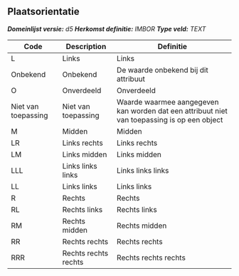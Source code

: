 ﻿## Plaatsorientatie

*__Domeinlijst versie:__ d5*
*__Herkomst definitie:__ IMBOR*
*__Type veld:__ TEXT*

|__Code__ |__Description__ |__Definitie__	|
|	---	|	---	|   ---	| 
| L | Links | Links |
| Onbekend | Onbekend | De waarde onbekend bij dit attribuut |
| O | Onverdeeld | Onverdeeld |
| Niet van toepassing | Niet van toepassing | Waarde waarmee aangegeven kan worden dat een attribuut niet van toepassing is op een object |
| M | Midden | Midden |
| LR | Links rechts | Links rechts |
| LM | Links midden | Links midden |
| LLL | Links links links | Links links links |
| LL | Links links | Links links |
| R | Rechts | Rechts |
| RL | Rechts links | Rechts links |
| RM | Rechts midden | Rechts midden |
| RR | Rechts rechts | Rechts rechts |
| RRR | Rechts rechts rechts | Rechts rechts rechts |
